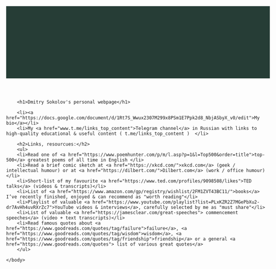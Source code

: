 
<html lang="en-US">
    <head>
        <meta charset="utf-8">
        <title>Project: Blog</title>
        <style>
            body {
              margin: 0 auto;
              max-width: 50em;
              /* background-color: rgb(214, 199, 101); 
              color: #555;
              font-family: "Georgia";
              line-height: 1.5;
              padding: 4em 1em;
            }
            h2 {
              margin-top: 1em;
              padding-top: 1em;
            }
            h1,
            h2,
            strong {
              color: #333;
            }
            a {
              color: #e81c4f;   /* Change this color!  */
            }
            header {
              background-color: #263d36;
              background-image: url("https://images.unsplash.com/photo-1551404287-b7c87654a3a8?ixid=MnwxMjA3fDB8MHxwaG90by1wYWdlfHx8fGVufDB8fHx8&ixlib=rb-1.2.1&auto=format&fit=crop&w=1170&q=80");
              background-position: center top;
              background-repeat: no-repeat;
              background-size: cover;
              line-height: 1.2;
              padding: 10vw 2em;
              text-align: center;
            }
        </style>
    </head>
    <body>
      <header></header>  <!--  ??  -->

        <h1>Dmitry Sokolov's personal webpage</h1>
	    
		<li><a href="https://docs.google.com/document/d/1Rt7S_Wwux2307M299x8PSm1E7Ppk2d8_NbjASbyX_v0/edit">My bio</a></li>
		<li>My <a href="www.t.me/links_top_content">Telegram channel</a> in Russian with links to high-quality educational & useful content ( t.me/links_top_content )  </li>

        <h2>Links, resourcues:</h2> 
	    <ul>
		<li>Read one of <a href="https://www.poemhunter.com/p/m/l.asp?p=1&l=Top500&order=title">top-500</a> greatest poems of all time in English </li>
		<li>Read a brief comic sketch at <a href="https://xkcd.com/">xkcd.com</a> (geek / intellectual humour) or at <a href="https://dilbert.com/">Dilbert.com</a> (work / office humour)</li>
		<li>Short-list of my favourite <a href="https://www.ted.com/profiles/9098508/likes">TED talks</a> (videos & transcripts)</li>
		<li>List of <a href="https://www.amazon.com/gp/registry/wishlist/2FM1ZVT43BC11/">books</a> I’ve recently finished, enjoyed & can recommend as "worth reading"</li>
		<li>Playlist of valuable <a href="https://www.youtube.com/playlist?list=PLxKZR2Z7MGePbXu2-dr7AvHh4uvRXrZc7">YouTube videos & interviews</a>, carefully selected by me as "must share"</li>
		<li>List of valuable <a href="https://jamesclear.com/great-speeches"> commencement speeches</a> (video + text transcripts)</li>
		<li>Read famous quotes about <a href="https://www.goodreads.com/quotes/tag/failure">failure</a>, <a href="https://www.goodreads.com/quotes/tag/wisdom">wisdom</a>, <a href="https://www.goodreads.com/quotes/tag/friendship">friendship</a> or a general <a href="https://www.goodreads.com/quotes"> list of various great quotes</a>
	    </ul>

    </body>

</html>

